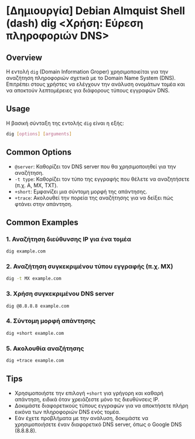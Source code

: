 # [Δημιουργία] Debian Almquist Shell (dash) dig <Χρήση: Εύρεση πληροφοριών DNS>

## Overview
Η εντολή `dig` (Domain Information Groper) χρησιμοποιείται για την αναζήτηση πληροφοριών σχετικά με το Domain Name System (DNS). Επιτρέπει στους χρήστες να ελέγχουν την ανάλυση ονομάτων τομέα και να αποκτούν λεπτομέρειες για διάφορους τύπους εγγραφών DNS.

## Usage
Η βασική σύνταξη της εντολής `dig` είναι η εξής:

```bash
dig [options] [arguments]
```

## Common Options
- `@server`: Καθορίζει τον DNS server που θα χρησιμοποιηθεί για την αναζήτηση.
- `-t type`: Καθορίζει τον τύπο της εγγραφής που θέλετε να αναζητήσετε (π.χ. A, MX, TXT).
- `+short`: Εμφανίζει μια σύντομη μορφή της απάντησης.
- `+trace`: Ακολουθεί την πορεία της αναζήτησης για να δείξει πώς φτάνει στην απάντηση.

## Common Examples
### 1. Αναζήτηση διεύθυνσης IP για ένα τομέα
```bash
dig example.com
```

### 2. Αναζήτηση συγκεκριμένου τύπου εγγραφής (π.χ. MX)
```bash
dig -t MX example.com
```

### 3. Χρήση συγκεκριμένου DNS server
```bash
dig @8.8.8.8 example.com
```

### 4. Σύντομη μορφή απάντησης
```bash
dig +short example.com
```

### 5. Ακολουθία αναζήτησης
```bash
dig +trace example.com
```

## Tips
- Χρησιμοποιήστε την επιλογή `+short` για γρήγορη και καθαρή απάντηση, ειδικά όταν χρειάζεστε μόνο τις διευθύνσεις IP.
- Δοκιμάστε διαφορετικούς τύπους εγγραφών για να αποκτήσετε πλήρη εικόνα των πληροφοριών DNS ενός τομέα.
- Εάν έχετε προβλήματα με την ανάλυση, δοκιμάστε να χρησιμοποιήσετε έναν διαφορετικό DNS server, όπως ο Google DNS (8.8.8.8).